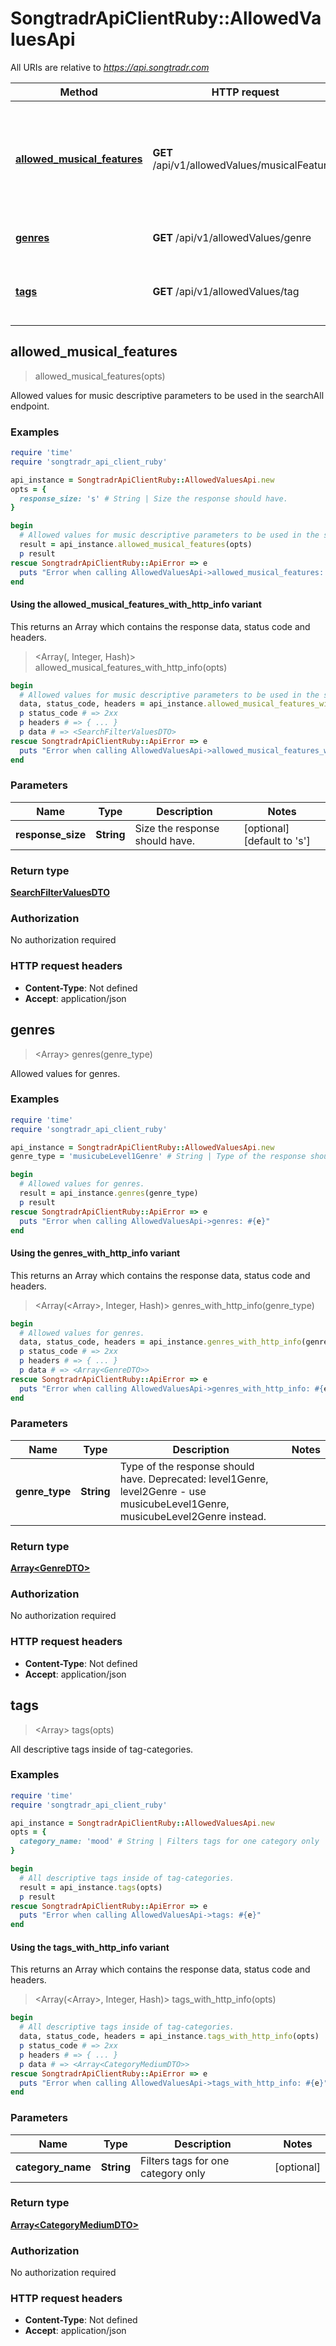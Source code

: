 # SongtradrApiClientRuby::AllowedValuesApi

All URIs are relative to *https://api.songtradr.com*

| Method | HTTP request | Description |
| ------ | ------------ | ----------- |
| [**allowed_musical_features**](AllowedValuesApi.md#allowed_musical_features) | **GET** /api/v1/allowedValues/musicalFeatures | Allowed values for music descriptive parameters to be used in the searchAll endpoint. |
| [**genres**](AllowedValuesApi.md#genres) | **GET** /api/v1/allowedValues/genre | Allowed values for genres. |
| [**tags**](AllowedValuesApi.md#tags) | **GET** /api/v1/allowedValues/tag | All descriptive tags inside of tag-categories. |


## allowed_musical_features

> <SearchFilterValuesDTO> allowed_musical_features(opts)

Allowed values for music descriptive parameters to be used in the searchAll endpoint.

### Examples

```ruby
require 'time'
require 'songtradr_api_client_ruby'

api_instance = SongtradrApiClientRuby::AllowedValuesApi.new
opts = {
  response_size: 's' # String | Size the response should have.
}

begin
  # Allowed values for music descriptive parameters to be used in the searchAll endpoint.
  result = api_instance.allowed_musical_features(opts)
  p result
rescue SongtradrApiClientRuby::ApiError => e
  puts "Error when calling AllowedValuesApi->allowed_musical_features: #{e}"
end
```

#### Using the allowed_musical_features_with_http_info variant

This returns an Array which contains the response data, status code and headers.

> <Array(<SearchFilterValuesDTO>, Integer, Hash)> allowed_musical_features_with_http_info(opts)

```ruby
begin
  # Allowed values for music descriptive parameters to be used in the searchAll endpoint.
  data, status_code, headers = api_instance.allowed_musical_features_with_http_info(opts)
  p status_code # => 2xx
  p headers # => { ... }
  p data # => <SearchFilterValuesDTO>
rescue SongtradrApiClientRuby::ApiError => e
  puts "Error when calling AllowedValuesApi->allowed_musical_features_with_http_info: #{e}"
end
```

### Parameters

| Name | Type | Description | Notes |
| ---- | ---- | ----------- | ----- |
| **response_size** | **String** | Size the response should have. | [optional][default to &#39;s&#39;] |

### Return type

[**SearchFilterValuesDTO**](SearchFilterValuesDTO.md)

### Authorization

No authorization required

### HTTP request headers

- **Content-Type**: Not defined
- **Accept**: application/json


## genres

> <Array<GenreDTO>> genres(genre_type)

Allowed values for genres.

### Examples

```ruby
require 'time'
require 'songtradr_api_client_ruby'

api_instance = SongtradrApiClientRuby::AllowedValuesApi.new
genre_type = 'musicubeLevel1Genre' # String | Type of the response should have.  Deprecated: level1Genre, level2Genre - use musicubeLevel1Genre, musicubeLevel2Genre instead.

begin
  # Allowed values for genres.
  result = api_instance.genres(genre_type)
  p result
rescue SongtradrApiClientRuby::ApiError => e
  puts "Error when calling AllowedValuesApi->genres: #{e}"
end
```

#### Using the genres_with_http_info variant

This returns an Array which contains the response data, status code and headers.

> <Array(<Array<GenreDTO>>, Integer, Hash)> genres_with_http_info(genre_type)

```ruby
begin
  # Allowed values for genres.
  data, status_code, headers = api_instance.genres_with_http_info(genre_type)
  p status_code # => 2xx
  p headers # => { ... }
  p data # => <Array<GenreDTO>>
rescue SongtradrApiClientRuby::ApiError => e
  puts "Error when calling AllowedValuesApi->genres_with_http_info: #{e}"
end
```

### Parameters

| Name | Type | Description | Notes |
| ---- | ---- | ----------- | ----- |
| **genre_type** | **String** | Type of the response should have.  Deprecated: level1Genre, level2Genre - use musicubeLevel1Genre, musicubeLevel2Genre instead. |  |

### Return type

[**Array&lt;GenreDTO&gt;**](GenreDTO.md)

### Authorization

No authorization required

### HTTP request headers

- **Content-Type**: Not defined
- **Accept**: application/json


## tags

> <Array<CategoryMediumDTO>> tags(opts)

All descriptive tags inside of tag-categories.

### Examples

```ruby
require 'time'
require 'songtradr_api_client_ruby'

api_instance = SongtradrApiClientRuby::AllowedValuesApi.new
opts = {
  category_name: 'mood' # String | Filters tags for one category only 
}

begin
  # All descriptive tags inside of tag-categories.
  result = api_instance.tags(opts)
  p result
rescue SongtradrApiClientRuby::ApiError => e
  puts "Error when calling AllowedValuesApi->tags: #{e}"
end
```

#### Using the tags_with_http_info variant

This returns an Array which contains the response data, status code and headers.

> <Array(<Array<CategoryMediumDTO>>, Integer, Hash)> tags_with_http_info(opts)

```ruby
begin
  # All descriptive tags inside of tag-categories.
  data, status_code, headers = api_instance.tags_with_http_info(opts)
  p status_code # => 2xx
  p headers # => { ... }
  p data # => <Array<CategoryMediumDTO>>
rescue SongtradrApiClientRuby::ApiError => e
  puts "Error when calling AllowedValuesApi->tags_with_http_info: #{e}"
end
```

### Parameters

| Name | Type | Description | Notes |
| ---- | ---- | ----------- | ----- |
| **category_name** | **String** | Filters tags for one category only  | [optional] |

### Return type

[**Array&lt;CategoryMediumDTO&gt;**](CategoryMediumDTO.md)

### Authorization

No authorization required

### HTTP request headers

- **Content-Type**: Not defined
- **Accept**: application/json

